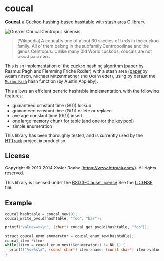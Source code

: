 coucal
======

**Coucal**, a Cuckoo-hashing-based hashtable with stash area C library.

![Greater Coucal Centropus sinensis](https://upload.wikimedia.org/wikipedia/commons/thumb/8/8d/Greater_Coucal_%28Centropus_sinensis%29_in_Hyderabad_W_IMG_8962.jpg/250px-Greater_Coucal_%28Centropus_sinensis%29_in_Hyderabad_W_IMG_8962.jpg "Centropus sinensis")

> [Wikipedia] A coucal is one of about 30 species of birds in the cuckoo family. All of them belong in the subfamily Centropodinae and the genus Centropus. Unlike many Old World cuckoos, coucals are not brood parasites.

This is an implementation of the cuckoo hashing algorithm ([paper](https://web.archive.org/web/20180219194838/www.it-c.dk/people/pagh/papers/cuckoo-jour.pdf) by Rasmus Pagh and Flemming Friche Rodler) with a stash area ([paper](https://web.archive.org/web/20160325171418/research.microsoft.com/pubs/73856/stash-full.9-30.pdf) by Adam Kirsch, Michael Mitzenmacher and Udi Wieder), using by default the [`MurmurHash`](https://en.wikipedia.org/wiki/MurmurHash) hash function (by Austin Appleby).

This allows an efficient generic hashtable implementation, with the following features:
* guaranteed constant time (Θ(1)) lookup
* guaranteed constant time (Θ(1)) delete or replace
* average constant time (O(1)) insert
* one large memory chunk for table (and one for the key pool)
* simple enumeration

This library has been thoroughly tested, and is currently used by the [HTTrack](https://www.httrack.com/) project in production.

## License

Copyright © 2013-2014 Xavier Roche (https://www.httrack.com/).
All rights reserved.

This library is licensed under the [BSD 3-Clause License](https://opensource.org/licenses/BSD-3-Clause)
See the [LICENSE](LICENSE) file.

## Example

```c
coucal hashtable = coucal_new(0);
coucal_write_pvoid(hashtable, "foo", "bar");

printf("value==%s\n", (char*) coucal_get_pvoid(hashtable, "foo"));

struct_coucal_enum enumerator = coucal_enum_new(hashtable);
coucal_item *item;
while((item = coucal_enum_next(&enumerator)) != NULL) {
  printf("%s=%s\n", (const char*) item->name, (const char*) item->value.ptr);
}
```
